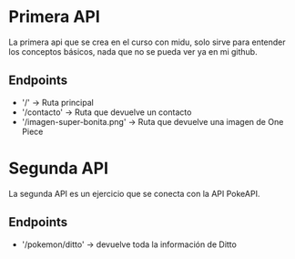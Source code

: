 # Primera API

La primera api que se crea en el curso con midu, solo sirve para entender los conceptos básicos, nada que no se pueda ver ya en mi github.

## Endpoints

- '/' -> Ruta principal
- '/contacto' -> Ruta que devuelve un contacto
- '/imagen-super-bonita.png' -> Ruta que devuelve una imagen de One Piece

# Segunda API

La segunda API es un ejercicio que se conecta con la API PokeAPI.

## Endpoints

- '/pokemon/ditto' -> devuelve toda la información de Ditto
